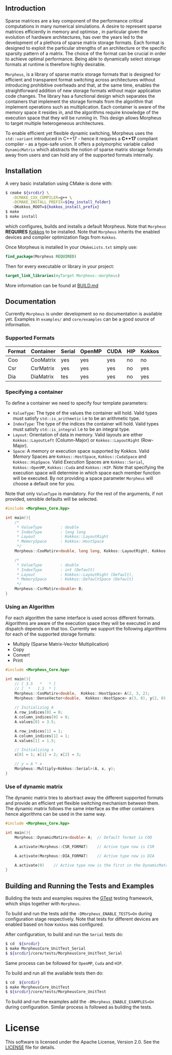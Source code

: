 ## Introduction

Sparse matrices are a key component of the performance critical computations in many numerical simulations. A desire to represent sparse matrices efficiently in memory and optimise , in particular given the evolution of hardware architectures, has over the years led to the development of a plethora of sparse matrix storage formats. Each format is designed to exploit the particular strengths of an architecture or the specific sparsity pattern of a matrix. The choice of the format can be crucial in order to achieve optimal performance. Being able to dynamically select storage formats at runtime is therefore highly desirable.

`Morpheus`, is a library of sparse matrix storage formats that is designed for efficient and transparent format switching across architectures without introducing prohibitive overheads and that, at the same time, enables the straightforward addition of new storage formats without major application code changes. The library has a functional design which separates the containers that implement the storage formats from the algorithm that implement operations such as multiplication. Each container is aware of the memory space it resides in, and the algorithms require knowledge of the execution space that they will be running in. This design allows Morpheus to target multiple heterogeneous architectures. 

To enable efficient yet flexible dynamic switching, Morpheus uses the `std::variant` introduced in C++17 - hence it requires a **C++17** compliant compiler - as a type-safe union. It offers a polymorphic variable called `DynamicMatrix` which abstracts the notion of sparse matrix storage formats away from users and can hold any of the supported formats internally.

## Installation

A very basic installation using CMake is done with:

```sh
$ cmake ${srcdir} \
   -DCMAKE_CXX_COMPILER=g++ \
   -DCMAKE_INSTALL_PREFIX=${my_install_folder}
   -DKokkos_ROOT=${kokkos_install_prefix}
$ make
$ make install
```

which configures, builds and installs a default Morpheus. Note that `Morpheus` **REQUIRES** [Kokkos](https://github.com/kokkos/kokkos) to be installed. Note that `Morpheus` inherits the enabled devices and compiler optimization flags from `Kokkos`.

Once Morpheus is installed In your `CMakeLists.txt` simply use:

```cmake
find_package(Morpheus REQUIRED)
```

Then for every executable or library in your project:
```cmake
target_link_libraries(myTarget Morpheus::morpheus)
```

More information can be found at [BUILD.md](BUILD.md)

## Documentation

Currently `Morpheus` is under development so no documentation is available yet. Examples in `examples/` and `core/examples` can be a good source of information.

### Supported Formats

| Format | Container | Serial | OpenMP | CUDA | HIP | Kokkos |
| ------ | --------- | ------ | ------ | ---- | --- | --- |
| Coo    | CooMatrix | yes    | yes    | yes   | no  | no |
| Csr    | CsrMatrix | yes    | yes    | yes   | no  | yes |
| Dia    | DiaMatrix | tes    | yes    | yes   | no  | yes |

### Specifying a container

To define a container we need to specify four template parameters:
- `ValueType`: The type of the values the container will hold. Valid types must satisfy `std::is_arithmetic` i.e to be an arithmetic type.
- `IndexType`: The type of the indices the container will hold. Valid types must satisfy `std::is_integral` i.e to be an integral type.
- `Layout`: Orientation of data in memory. Valid layouts are either  `Kokkos::LayoutLeft` (Column-Major) or `Kokkos::LayoutRight` (Row-Major).
- `Space`: A memory or execution space supported by Kokkos. Valid *Memory* Spaces are `Kokkos::HostSpace`, `Kokkos::CudaSpace` and `Kokkos::HipSpace`. Valid *Execution* Spaces are `Kokkos::Serial`, `Kokkos::OpenMP`, `Kokkos::Cuda` and `Kokkos::HIP`. Note that specifying the execution space will determine in which space each member function will be executed. By not providing a space parameter `Morpheus` will choose a default one for you.

Note that only `ValueType` is mandatory. For the rest of the arguments, if not provided, sensible defaults will be selected.

```cpp
#include <Morpheus_Core.hpp>

int main(){
    /* 
     * ValueType        : double
     * IndexType        : long long
     * Layout           : Kokkos::LayoutRight
     * MemorySpace      : Kokkos::HostSpace 
     */
    Morpheus::CooMatirx<double, long long, Kokkos::LayoutRight, Kokkos::HostSpace> A;  

    /* 
     * ValueType        : double
     * IndexType        : int (Default)
     * Layout           : Kokkos::LayoutRight (Default), 
     * MemorySpace      : Kokkos::DefaultSpace (Default) 
     */
    Morpheus::CsrMatirx<double> B; 
}
```

### Using an Algorithm

For each algorithm the same interface is used across different formats. Algorithms are aware of the execution space they will be executed in and dispatch depends on that too. Currently we support the following algorithms for each of the supported storage formats:
- Multiply (Sparse Matrix-Vector Multiplication)
- Copy
- Convert
- Print

```cpp
#include <Morpheus_Core.hpp>

int main(){
    // [ 3.5   *   * ]
    // [  *   1.5  * ]
    Morpheus::CooMatirx<double,  Kokkos::HostSpace> A(2, 3, 2);  
    Morpheus::DenseVector<double,  Kokkos::HostSpace> x(3, 0), y(2, 0); 
    
    // Initializing A
    A.row_indices[0] = 0;
    A.column_indices[0] = 0;
    A.values[0] = 3.5;

    A.row_indices[1] = 1;
    A.column_indices[1] = 1;
    A.values[1] = 1.5;

    // Initializing x
    x[0] = 1; x[1] = 2; x[2] = 3;

    // y = A * x
    Morpheus::Multiply<Kokkos::Serial>(A, x, y);
}
```

### Use of dynamic matrix

The dynamic matrix tries to absrtract away the different supported formats and provide an efficient yet flexible switching mechanism between them. The dynamic matrix follows the same interface as the other containers hence algorithms can be used in the same way.

```cpp
#include <Morpheus_Core.hpp>

int main(){
    Morpheus::DynamicMatirx<double> A;  // Default format is COO

    A.activate(Morpheus::CSR_FORMAT)    // Active type now is CSR

    A.activate(Morpheus::DIA_FORMAT)    // Active type now is DIA

    A.activate(0)    // Active type now is the first in the DynamicMatrix
}
```

## Building and Running the Tests and Examples

Building the tests and examples requires the [GTest](https://github.com/google/googletest) testing framework, which ships together with `Morpheus`.

To build and run the tests add the `-DMorpheus_ENABLE_TESTS=On` during configuration stage respectively. Note that tests for different devices are enabled based on how `Kokkos` was configured.

After configuration, to build and run the `Serial` tests do:
```sh
$ cd  ${srcdir}
$ make MorpheusCore_UnitTest_Serial
$ ${srcdir}/core/tests/MorpheusCore_UnitTest_Serial
```
Same process can be followed for `OpenMP`, `Cuda` and `HIP`.

To build and run all the available tests then do:
```sh
$ cd  ${srcdir}
$ make MorpheusCore_UnitTest
$ ${srcdir}/core/tests/MorpheusCore_UnitTest
```
To build and run the examples add the `-DMorpheus_ENABLE_EXAMPLES=On` during configuration. Similar process is followed as building the tests.

# License

This software is licensed under the Apache License, Version 2.0. See the [LICENSE](LICENSE) file for details.